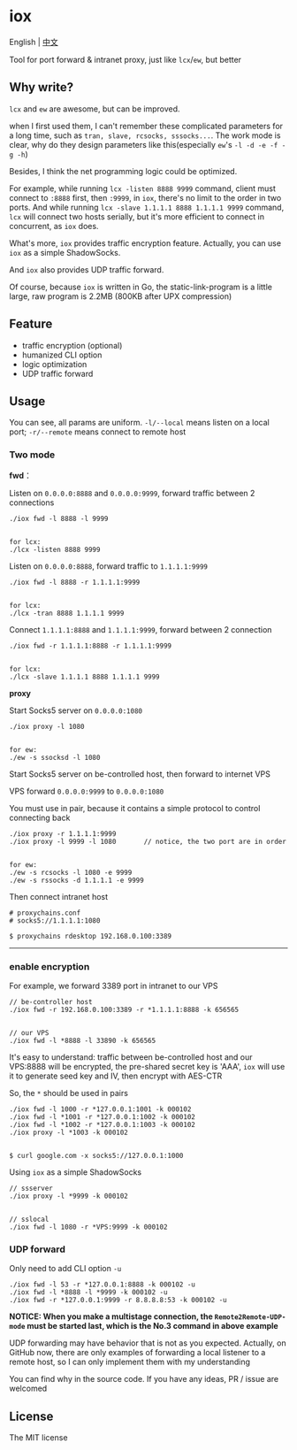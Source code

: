# iox

English | [中文](https://github.com/EddieIvan01/iox/tree/master/docs/README_CN.md)

Tool for port forward & intranet proxy, just like `lcx`/`ew`, but better

## Why write?

`lcx` and `ew` are awesome, but can be improved.

when I first used them, I can't remember these complicated parameters for a long time, such as `tran, slave, rcsocks, sssocks...`. The work mode is clear, why do they design parameters like this(especially `ew`'s `-l -d -e -f -g -h`)

Besides, I think the net programming logic could be optimized. 

For example, while running `lcx -listen 8888 9999` command, client must connect to `:8888` first, then `:9999`, in `iox`, there's no limit to the order in two ports. And while running `lcx -slave 1.1.1.1 8888 1.1.1.1 9999` command, `lcx` will connect two hosts serially, but it's more efficient to connect in concurrent, as `iox` does.

What's more, `iox` provides traffic encryption feature. Actually, you can use `iox` as a simple ShadowSocks. 

And `iox` also provides UDP traffic forward.

Of course, because `iox` is written in Go, the static-link-program is a little large, raw program is 2.2MB (800KB after UPX compression)

## Feature

+ traffic encryption (optional)
+ humanized CLI option
+ logic optimization
+ UDP traffic forward

## Usage

You can see, all params are uniform. `-l/--local` means listen on a local port; `-r/--remote` means connect to remote host

### Two mode

**fwd**：

Listen on `0.0.0.0:8888` and `0.0.0.0:9999`, forward traffic between 2 connections

```
./iox fwd -l 8888 -l 9999


for lcx:
./lcx -listen 8888 9999
```

Listen on `0.0.0.0:8888`, forward traffic to `1.1.1.1:9999`

```
./iox fwd -l 8888 -r 1.1.1.1:9999


for lcx:
./lcx -tran 8888 1.1.1.1 9999
```

Connect `1.1.1.1:8888` and `1.1.1.1:9999`, forward between 2 connection

```
./iox fwd -r 1.1.1.1:8888 -r 1.1.1.1:9999


for lcx:
./lcx -slave 1.1.1.1 8888 1.1.1.1 9999
```

**proxy**

Start Socks5 server on `0.0.0.0:1080`

```
./iox proxy -l 1080


for ew:
./ew -s ssocksd -l 1080
```

Start Socks5 server on be-controlled host, then forward to internet VPS

VPS forward `0.0.0.0:9999` to `0.0.0.0:1080`

You must use in pair, because it contains a simple protocol to control connecting back

```
./iox proxy -r 1.1.1.1:9999
./iox proxy -l 9999 -l 1080       // notice, the two port are in order


for ew:
./ew -s rcsocks -l 1080 -e 9999
./ew -s rssocks -d 1.1.1.1 -e 9999
```

Then connect intranet host

```
# proxychains.conf
# socks5://1.1.1.1:1080

$ proxychains rdesktop 192.168.0.100:3389
```

***

### enable encryption

For example, we forward 3389 port in intranet to our VPS

```
// be-controller host
./iox fwd -r 192.168.0.100:3389 -r *1.1.1.1:8888 -k 656565


// our VPS
./iox fwd -l *8888 -l 33890 -k 656565
```

It's easy to understand: traffic between be-controlled host and our VPS:8888 will be encrypted, the pre-shared secret key is 'AAA', `iox` will use it to generate seed key and IV, then encrypt with AES-CTR

So, the `*` should be used in pairs

```
./iox fwd -l 1000 -r *127.0.0.1:1001 -k 000102
./iox fwd -l *1001 -r *127.0.0.1:1002 -k 000102
./iox fwd -l *1002 -r *127.0.0.1:1003 -k 000102
./iox proxy -l *1003 -k 000102


$ curl google.com -x socks5://127.0.0.1:1000
```

Using `iox` as a simple ShadowSocks

```
// ssserver
./iox proxy -l *9999 -k 000102


// sslocal
./iox fwd -l 1080 -r *VPS:9999 -k 000102
```

### UDP forward

Only need to add CLI option `-u`

```
./iox fwd -l 53 -r *127.0.0.1:8888 -k 000102 -u
./iox fwd -l *8888 -l *9999 -k 000102 -u
./iox fwd -r *127.0.0.1:9999 -r 8.8.8.8:53 -k 000102 -u
```

**NOTICE: When you make a multistage connection, the `Remote2Remote-UDP-mode` must be started last, which is the No.3 command in above example**

UDP forwarding may have behavior that is not as you expected. Actually, on GitHub now, there are only examples of forwarding a local listener to a remote host, so I can only implement them with my understanding

You can find why in the source code. If you have any ideas, PR / issue are welcomed

## License

The MIT license


